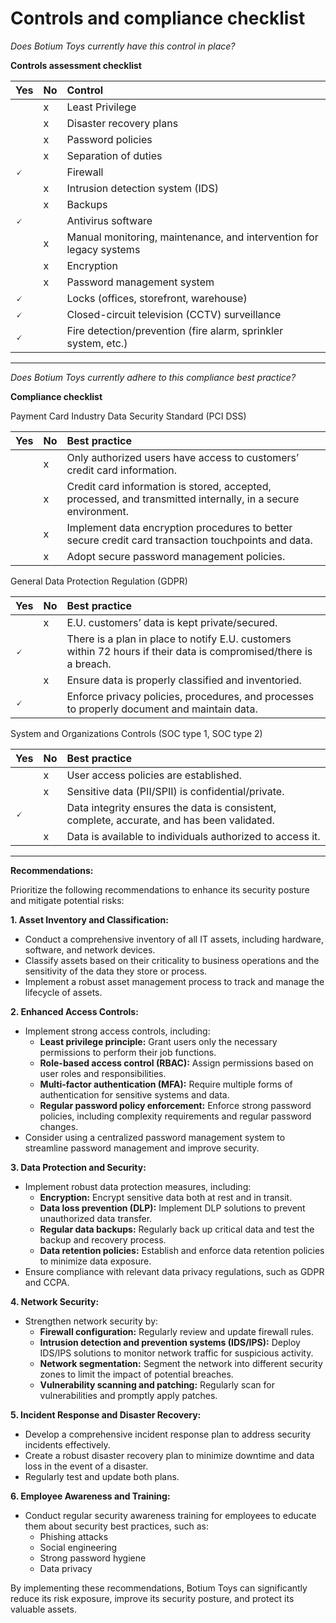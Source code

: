 # Controls and compliance checklist

*Does Botium Toys currently have this control in place?* 

**Controls assessment checklist**

|   Yes |     No | Control |
| ----- | ----- | :---- |
|  | x | Least Privilege |
|  | x | Disaster recovery plans |
|  | x | Password policies |
|  | x | Separation of duties |
| 🗸 |  | Firewall |
|  | x | Intrusion detection system (IDS) |
|  | x | Backups |
| 🗸 |  | Antivirus software |
|  | x | Manual monitoring, maintenance, and intervention for legacy systems |
|  | x | Encryption |
|  | x | Password management system |
| 🗸 |  | Locks (offices, storefront, warehouse) |
| 🗸 |  | Closed-circuit television (CCTV) surveillance |
| 🗸 |  | Fire detection/prevention (fire alarm, sprinkler system, etc.) |

---

*Does Botium Toys currently adhere to this compliance best practice?*

**Compliance checklist**

Payment Card Industry Data Security Standard (PCI DSS)

| Yes |     No | Best practice |
| ----- | ----- | :---- |
|  | x | Only authorized users have access to customers’ credit card information.  |
|  | x | Credit card information is stored, accepted, processed, and transmitted internally, in a secure environment. |
|  | x | Implement data encryption procedures to better secure credit card transaction touchpoints and data.  |
|  | x | Adopt secure password management policies. |

General Data Protection Regulation (GDPR)

| Yes |     No | Best practice |
| ----- | ----- | :---- |
|  | x | E.U. customers’ data is kept private/secured. |
| 🗸 |  | There is a plan in place to notify E.U. customers within 72 hours if their data is compromised/there is a breach. |
|  | x | Ensure data is properly classified and inventoried. |
| 🗸 |  | Enforce privacy policies, procedures, and processes to properly document and maintain data. |

System and Organizations Controls (SOC type 1, SOC type 2\) 

| Yes |     No | Best practice |
| ----- | ----- | :---- |
|  | x | User access policies are established. |
|  | x | Sensitive data (PII/SPII) is confidential/private. |
| 🗸 |  | Data integrity ensures the data is consistent, complete, accurate, and has been validated. |
|  | x | Data is available to individuals authorized to access it. |

---

**Recommendations:** 

Prioritize the following recommendations to enhance its security posture and mitigate potential risks:

**1\. Asset Inventory and Classification:**

* Conduct a comprehensive inventory of all IT assets, including hardware, software, and network devices.  
* Classify assets based on their criticality to business operations and the sensitivity of the data they store or process.  
* Implement a robust asset management process to track and manage the lifecycle of assets.

**2\. Enhanced Access Controls:**

* Implement strong access controls, including:  
  * **Least privilege principle:** Grant users only the necessary permissions to perform their job functions.  
  * **Role-based access control (RBAC):** Assign permissions based on user roles and responsibilities.  
  * **Multi-factor authentication (MFA):** Require multiple forms of authentication for sensitive systems and data.  
  * **Regular password policy enforcement:** Enforce strong password policies, including complexity requirements and regular password changes.  
* Consider using a centralized password management system to streamline password management and improve security.

**3\. Data Protection and Security:**

* Implement robust data protection measures, including:  
  * **Encryption:** Encrypt sensitive data both at rest and in transit.  
  * **Data loss prevention (DLP):** Implement DLP solutions to prevent unauthorized data transfer.  
  * **Regular data backups:** Regularly back up critical data and test the backup and recovery process.  
  * **Data retention policies:** Establish and enforce data retention policies to minimize data exposure.  
* Ensure compliance with relevant data privacy regulations, such as GDPR and CCPA.

**4\. Network Security:**

* Strengthen network security by:  
  * **Firewall configuration:** Regularly review and update firewall rules.  
  * **Intrusion detection and prevention systems (IDS/IPS):** Deploy IDS/IPS solutions to monitor network traffic for suspicious activity.  
  * **Network segmentation:** Segment the network into different security zones to limit the impact of potential breaches.  
  * **Vulnerability scanning and patching:** Regularly scan for vulnerabilities and promptly apply patches.

**5\. Incident Response and Disaster Recovery:**

* Develop a comprehensive incident response plan to address security incidents effectively.  
* Create a robust disaster recovery plan to minimize downtime and data loss in the event of a disaster.  
* Regularly test and update both plans.

**6\. Employee Awareness and Training:**

* Conduct regular security awareness training for employees to educate them about security best practices, such as:  
  * Phishing attacks  
  * Social engineering  
  * Strong password hygiene  
  * Data privacy

By implementing these recommendations, Botium Toys can significantly reduce its risk exposure, improve its security posture, and protect its valuable assets.


